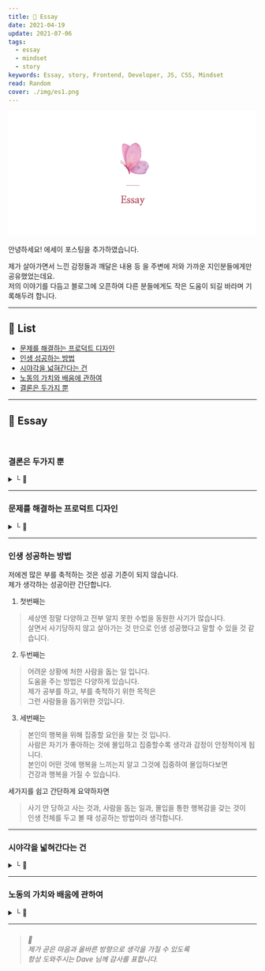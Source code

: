 ```yaml
---
title: 🌸 Essay
date: 2021-04-19
update: 2021-07-06
tags:
  - essay
  - mindset
  - story
keywords: Essay, story, Frontend, Developer, JS, CSS, Mindset
read: Random
cover: ./img/es1.png
---
```


![](img/es2.png)

안녕하세요! 에세이 포스팅을 추가하였습니다.  

제가 살아가면서 느낀 감정들과 깨달은 내용 등 을 주변에 저와 가까운 지인분들에게만 공유했었는데요.  
저의 이야기를 다듬고 블로그에 오픈하여 다른 분들에게도 작은 도움이 되길 바라며 기록해두려 합니다.

<hr>

## 📝 List
- [문제를 해결하는 프로덕트 디자인](#문제를-해결하는-프로덕트-디자인)
- [인생 성공하는 방법](#인생-성공하는-방법)
- [시야각을 넓혀간다는 건](#시야각을-넓혀간다는-건)
- [노동의 가치와 배움에 관하여](#노동의-가치와-배움에-관하여)
- [결론은 두가지 뿐](#결론은-두가지-뿐)

<hr>


## 📝 Essay

<br/>


### 결론은 두가지 뿐
<details><summary> └  📝 </summary>

작년에 이어서 계속 글을 길게 자주 작성하였는데  
아무리 생각을 많이 하고 글을 길게 작성하여도  
결론은 두가지 뿐 같습니다.

1. 한다  
2. 안한다

</details>

<hr>

### 문제를 해결하는 프로덕트 디자인
<details><summary> └  📝 </summary>

> 얼마 전 '문제를 해결하는 프로덕트 디자인'이라는 디자이너 다섯분의 강의 홍보 문구를 보았습니다.
> 
> 예전부터 느낀 건, 왜 모든 강의나 세미나에 문제를 해결한다고 하는 사람들은
> 
> 왜 모두 프로덕트 디자이너 인걸까? 라는 생각이 듭니다.
> 
> 
> 문제를 해결하는 것은 프로덕트에만 존재하지 않는데
> 
> 마케팅 활용을 더 잘하는 서비스 쪽이 홍보워딩을 잘 써야 하니까 유독 눈에 보이는 것인지..
> 
> 
> 디자이너가 프로덕트에만 존재하는 것도 아니고
> 
> 프로덕트 디자이너만 문제 해결을 하는 사람도 아닌데..
> 
> 문제를 해결하는 사람들을 모두 프로덕트에만 한정 짓는 거 같아서 화가 납니다.
> 
> 
> 아이티가 아니어도 디자이너가 해결해야 할 문제는 많다고 생각합니다.
> 
> 
> 저는 이 워딩이 왜 이렇게 화가 나는지 모르겠습니다.
> 
> 디자인을 시작하려는 사람들이 이렇게 강조된 워딩을 보고
> 
> '문제를 해결하려면 프로덕트 디자인을 해야하는구나'라고
> 
> 그쪽으로만 생각을 돌리는 게 너무 싫습니다.
> 
> 
> 저는 디자이너 커리어 시작부터 현장에 더 많이 나가 있었어서
> 
> 문제를 해결하기 위해서는 현장에 답이 있고, 아이티가 있기 전에 사람이 있다고 생각합니다.
> 
> 
> 그게 거창하지 않고 '작은 것' 이라도 문제가 해결된 거라면
> 
> 가만히 있는 것보다는 한단계 더 개선을 향한 행동이라 생각합니다.
> 
> 
> 애초에 건축이나 인테리어 같은 경우는 '문제해결' 이라는 워딩을 강조하기 이전에
> 
> 이미 문제해결 자체가 베이스로 깔려있어야 설계가 가능합니다.
> 
> 
> 예전에 프로덕트 디자이너 오퍼를 받았을 때
> 
> 문제를 해결한 사례를 말하라는 것에 거창한 사례가 있어야 하는지 알고, 아무 말도 하지 못했습니다.
> 
> 문제해결이라는 것은 디자이너로 일하면서 모든 프로세스에 당연히 들어가는 거라 생각했기 때문에
> 
> 문제를 해결했다는 사례를 따로 챙겨둬야 하는지 몰랐습니다.
> 
> 문제라는 것은 해결이 되어도 예기치 못한 또 다른 문제가 생길 수 있기 때문에
> 
> 해결되었다고 자신 있게 말할 수도 없다고 생각합니다.
> 
> 
> 아무래도 서비스 쪽이 텍스트로 풀고, 말로 풀고, 워딩으로 푸는 것을 더 잘하니까
> 
> 문제를 해결하는 디자이너라는 문구를
> 
> 프로덕트 디자이너 쪽에서는 유독 많이 사용하는 것 같습니다.
> 
> 
> 만약 그 강의 홍보에 프로덕트 디자이너분들 뿐만 아니라
> 
> 여러 다양한 분야에 디자이너분들을 포함해서 문제를 해결한다는 워딩을 사용했다면
> 
> 이렇게까지 화가 나지 않았을 텐데,
> 
> 저는 '사람들이 편협한 생각을 갖도록 하는 것'을 굉장히 싫어하나봅니다.

</details>

<hr>

### 인생 성공하는 방법

저에겐 많은 부를 축적하는 것은 성공 기준이 되지 않습니다.  
제가 생각하는 성공이란 간단합니다.  

1. 첫번째는
> 세상엔 정말 다양하고 전부 알지 못한 수법을 동원한 사기가 많습니다.  
> 살면서 사기당하지 않고 살아가는 것 만으로 인생 성공했다고 말할 수 있을 것 같습니다.

2. 두번째는
> 어려운 상황에 처한 사람을 돕는 일 입니다.  
> 도움을 주는 방법은 다양하게 있습니다.  
> 제가 공부를 하고, 부를 축적하기 위한 목적은  
> 그런 사람들을 돕기위한 것입니다.

3. 세번째는
> 본인의 행복을 위해 집중할 요인을 찾는 것 입니다.  
> 사람은 자기가 좋아하는 것에 몰입하고 집중할수록 생각과 감정이 안정적이게 됩니다.  
> 본인이 어떤 것에 행복을 느끼는지 알고 그것에 집중하여 몰입하다보면  
> 건강과 행복을 가질 수 있습니다.

세가지를 쉽고 간단하게 요약하자면
> 사기 안 당하고 사는 것과, 사람을 돕는 일과, 몰입을 통한 행복감을 갖는 것이  
> 인생 전체를 두고 볼 때 성공하는 방법이라 생각합니다.

<hr/>

### 시야각을 넓혀간다는 건
<details><summary> └  📝 </summary>

저는 감사합니다 라는 말을 자주 사용합니다.  

하지만 전 그렇게 친절한 사람은 아닌거 같습니다. 항상 웃고 경청하고 있지만 아무것도 모르거나 둔한 사람도 아닙니다. 인간적인 면을 좋아하기 때문에 계산적인 사람도 아닙니다. 사람 일은 외부 요인에 의해 변수가 많다는걸 알고 있고 계산할 만큼 똑똑하지도 부지런하지도 않습니다. 

부정적이거나 불만을 가진 건 아니지만 뭐든 비판적인 생각부터 드는 것이 본능적으로 습관 되어 있습니다. 

다만 사기가 만연한 사회에서 살아남기 위해선 상대방이 나를 본인의 목적과 만족에 이용하려는 건지 사기에 이용하려는 건 아닌지 행동을 보고 의심하곤 합니다. 말은 믿지 않습니다. 어떤 행동을 하는지가 중요하다 생각합니다.

매사에 조심하게 되는 성격이라서 친목을 좋아하지 않습니다. 대신 자기 일에만 집중하는 사람을 가까이 하고 싶어 합니다. 그 사람이 어두운 면을 가진 사람이든 밝은 면을 가진 사람이든 상관없이 흔들리지 않으려 애쓰는 건 힘든 일인걸 알기 때문입니다.

.

2017년쯤 스스로를 보호하기 위해 지나치게 방어하거나 사람을 경계하던 적이 있었습니다. 그렇게 변해가는 제 자신이 너무 안타까워서 그 후로 되풀이되지 않는 방법을 계속 찾아왔습니다.

심리치료는 일시적입니다. 자신이 극복하고 찾아가야 합니다. 누구도 내인생을 대신 살아줄수 없습니다.

방법을 찾기위해 블로그와 SNS에 글을 쓰며 생각 정리를 하기 시작했고 글을 다듬으면서 어려보이는 말투를 고치려 노력해왔습니다.  

편견을 굉장히 싫어했지만 내가 나아지려면 어떤 것에 집중해야 하는지 어떤 사람을 만나야 하고 어떤 사람을 조심해야 하는지 판단하기 시작하였습니다.

저처럼 시간이 흐를수록 본인의 생각과 의견이 굳어지는 건 자연스러운 현상입니다. 

하지만 자기가 경험해봤기에 그게 전부라는 식으로 강조하거나 다른 사람의 의견을 경청하려 하지 않는다면 특정 정치 성향을 지나치게 지지하는 사람들과 다르지 않을 거라 생각합니다. 그렇게 사는것이 나쁘다는 것은 아닙니다.  

다만 개인 한명한명이 건강한 생각을 가지지 않고 편협한 생각을 갖는건 생각과 교육의 되물림을 통하여 속한 사회도 건강해지지 않는 부작용이 있습니다.

.

나이가 들어갈수록 사람이 가진 시야각이 보이는 거 같습니다.

</details>

<hr/>

### 노동의 가치와 배움에 관하여
<details><summary> └  📝 </summary>

워렌버핏이 했던 말 중에 유명한 짤방이 있습니다.
> "잠자는 동안에도 돈이 들어오는 방법을 찾아내지 못한다면  
> 당신은 죽을때까지 일을 해야만 한다"

위 문구를 읽고 제가 드는 생각은 세가지 입니다.
> 1. 다양한 노동시장의 구조와 가치가 반영되어있지 않은 내용이다.  
> 2. 노동으로 힘들고 지친 사람들의 심리를 반영한 마케터가 좋아하는 자극적인 문구이다.
> 3. 사업을 운영하는 분들에겐 직원에게 월급을 챙겨주려면 어느정도 필요한 부분이다.

.

노동의 가치에 대하여 이야기 하기 전에 노동을 하기 위한 동기부여와 배움에 대한 내용은 매우 중요하다 생각합니다.

제가 어릴때부터 존경하던 Bob Ross 선생님께서는 이런 말씀을 하셨습니다.
> "그림을 평생그려도 다 배울 수 없습니다. 그림을 백만년 동안 그리시더라도 다음에 그리게 될 작품은 더 나아질 거라는 걸 아실테니까요. 훨씬 더 나아지겠죠. 아마도 이런 이유 때문에 저는 그림 그리는 일이 계속해서 신나는 것 같습니다. 전 제가 다음에 그릴 작품이 더 나을 거라는 걸 알기 때문에 제 다음 작품은 걸작품이 될 겁니다.
> 
> 제가 항상 학생들에게 해주는 말이 있어요. 만약 여러분의 그림 경력 전체를 두고 봤을 때 여러분 스스로가 만족할만한 작품을 그려내게 된다면 여러분은 그만두게 될 거라고 말이죠. 왜냐하면 더이상 갈 데가 없을테니까요. 그걸로 여러분의 커리어는 끝나게 되는겁니다.
> 
> 이점을 인간의 본성에 대입시켜 여러분을 위해 활용하신다면 여러분은 다시 돌아가 계속해서 그림을 그리고 또 그리고 싶어지실테고 그러면 여러분이 그리시는 작품들은 점점 나아지고 나아질 겁니다. 그러다보면 머지않아 여러분은 많이 성장해있겠죠.
> 
> 하지만 여러분은 절대로 만족하실 수 없으실겁니다.  
> 그치만 이건 좋은 현상입니다.


저는 종종 지금까지 제가 작업한 작업물 중에 만족하며 작업한 것이 무엇인지 질문을 듣곤 합니다. 그때마다 저는 제대로 대답을 못했는데요. 매 순간 최선을 다하며 작업하였지만 작업이 끝나고 나면 이게 최선이었을까 더 나아질 수 있었고 할 수 있는데 시간이 부족했던 걸까 내 능력이 부족했던 걸까 내가 더 노력했으면 나아지지 않았을까 하는 아쉬움이 항상 남아있습니다.

사회 초년생일 때는 제가 작업한 내용이 아주 멋있고 훌륭하게 느껴졌는데 시간이 흘러 계속 배우고 공부할수록 그런 자신감보다는 다른 기술을 새로 배움으로써 내가 가진 기술에서 더 다양한 퍼포먼스가 나온다는 걸 알고 난 뒤로는 새로 도전하거나 시도하기 위해 공부를 계속하게 되었습니다.  

내가 할 수 있는 것이 한 단계 더 나아가는 느낌이랄까요.

.

돈을 버는 건 중요하다 생각합니다. 돈이 너무 없으면 지금 당장 먹고 자는데도 힘든데 공부에 재미를 느낄 여유가 없으니까요. 돈을 많이 번다고 무리하게 돈을 쓰는 것도 문제지만 노동의 가치가 제대로 반영되지 않은 사회구조도 문제라 생각합니다.

이건 특정 나라만의 문제는 아닌 것 같습니다. 산업이 발전하고 지식의 중요성이 중요한 시대에서 계층의 불평등은 해소되기란 어려울 거라 생각합니다. 이건 이해관계가 얽히고 섥힌 정치와 경제 문제이기에 어느 특정한 한 부분으로 개선되기란 어려울 거라 생각합니다.

그렇기에 전 교육에 관심이 많습니다. 현재 시대에서 교육과 배움에는 연령과 계층이 존재하지 않으니까요. 배움을 통해 개인이 옳고그름을 판단하는 능력을 키우는 것이 중요하다 생각합니다.  

.

전 어릴 때 단순노동을 좋아하지 않았습니다. 그 이유는 발전이 없을거라는 생각 때문이었는데요. 다만 직업에 귀천은 없다고 생각하기에 단순 노동을 무시하진 않았습니다. 이런 생각은 어릴 적에 보았던 생활의 달인이라는 프로그램을 보고 난 뒤 생각이 달라졌습니다. 중요한 건 단순노동 속에서도 발전을 찾을 수 있고, 기술을 접목하여 새로운 퍼포먼스가 가능하도록 만드는 것인데 제가 경험하지 못했던 산업은 잘 몰랐기에 단면만 보았던 것 같습니다.

.

제가 생각하는 노동의 가치와 배움이란  
보상을 통해서만 얻는 것이 아니고 누가 찾아주는 것이 아닌  
본인의 행복을 위해 스스로 찾아가는 것이라 생각합니다.

</details>

<hr>

###

> *🌸*  
> *제가 곧은 마음과 올바른 방향으로 생각을 가질 수 있도록*  
> *항상 도와주시는 Dave 님께 감사를 표합니다.*



